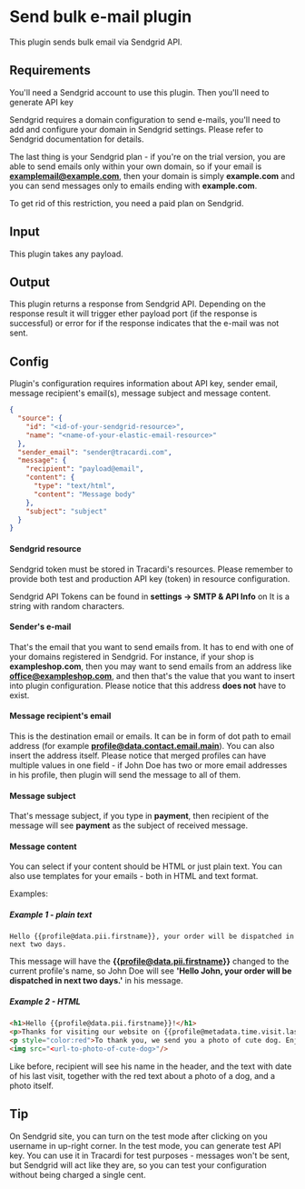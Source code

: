 # Send bulk e-mail plugin

This plugin sends bulk email via Sendgrid API.

## Requirements

You'll need a Sendgrid account to use this plugin. Then you'll need to generate API key 

Sendgrid requires a domain configuration to send e-mails, you'll need to add and configure your domain in Sendgrid settings. Please refer to Sendgrid documentation for details.

The last thing is your Sendgrid plan - if you're on the trial version, you are able to send emails only within your own domain, so if your email is **examplemail@example.com**, then your
domain is simply **example.com** and you can send messages only to emails ending with **example.com**.

To get rid of this restriction, you need a paid plan on Sendgrid.

## Input

This plugin takes any payload.

## Output

This plugin returns a response from Sendgrid API. Depending on the response result it will trigger ether payload 
port (if the response is successful) or error for if the response indicates that the e-mail was not sent.

## Config

Plugin's configuration requires information about API key, sender email, 
message recipient's email(s), message subject and message content.

```json
{
  "source": {
    "id": "<id-of-your-sendgrid-resource>",
    "name": "<name-of-your-elastic-email-resource>"
  },
  "sender_email": "sender@tracardi.com",
  "message": {
    "recipient": "payload@email",
    "content": {
      "type": "text/html",
      "content": "Message body"
    },
    "subject": "subject"
  }
}
```

#### Sendgrid resource

Sendgrid token must be stored in Tracardi's resources. Please remember to provide both test and production API key 
(token) in resource configuration.

Sendgrid API Tokens can be found in **settings -> SMTP & API Info** on  It is a string with random characters.

#### Sender's e-mail

That's the email that you want to send emails from. It has to end with one of your domains
registered in Sendgrid. For instance, if your shop is **exampleshop.com**, 
then you may want to send emails from an address like **office@exampleshop.com**, and then that's the value that you
want to insert into plugin configuration. Please notice that this address __does not__ have to exist.

#### Message recipient's email

This is the destination email or emails. It can be in form of dot path to email address (for example **profile@data.contact.email.main**). 
You can also insert the address itself. Please notice that merged profiles can have multiple values in one field - 
if John Doe has two or more email addresses in his profile, then plugin will send the message to all of them.

#### Message subject

That's message subject, if you type in **payment**, then recipient of the message will see 
**payment** as the subject of received message.

#### Message content

You can select if your content should be HTML or just plain text. 
You can also use templates for your emails - both in HTML and text format. 

Examples:

##### Example 1 - plain text

```text
Hello {{profile@data.pii.firstname}}, your order will be dispatched in next two days.
```

This message will have the **{{profile@data.pii.firstname}}** changed to the current profile's name, so John Doe will
see **'Hello John, your order will be dispatched in next two days.'** in his message.

##### Example 2 - HTML

```html
<h1>Hello {{profile@data.pii.firstname}}!</h1>
<p>Thanks for visiting our website on {{profile@metadata.time.visit.last}}!</p>
<p style="color:red">To thank you, we send you a photo of cute dog. Enjoy:</p>
<img src="<url-to-photo-of-cute-dog>"/>
```
Like before, recipient will see his name in the header, and the text with date of his last visit,
together with the red text about a photo of a dog, and a photo itself.

## Tip

On Sendgrid site, you can turn on the test mode after clicking on you username in up-right corner.
In the test mode, you can generate test API key. You can use it in Tracardi for test purposes - 
messages won't be sent, but Sendgrid will act like they are, so you can test your
configuration without being charged a single cent.

